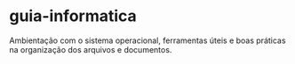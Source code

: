 # guia-informatica
Ambientação com o sistema operacional, ferramentas úteis e boas práticas na organização dos arquivos e documentos. 
